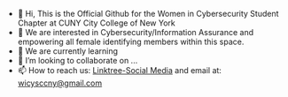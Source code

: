 - 👋 Hi, This is the Official Github for the Women in Cybersecurity Student Chapter at CUNY City College of New York
- 👀 We are interested in Cybersecurity/Information Assurance and empowering all female identifying members within this space.
- 🌱 We are currently learning 
- 💞️ I’m looking to collaborate on ...
- 📫 How to reach us: [Linktree-Social Media](https://linktr.ee/wicysccny) and email at: wicysccny@gmail.com

<!---
WiCySCCNY/WiCySCCNY is a ✨ special ✨ repository because its `README.md` (this file) appears on your GitHub profile.
You can click the Preview link to take a look at your changes.
--->
